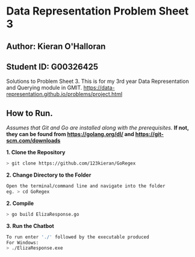 # Data Representation Problem Sheet 3

## Author: Kieran O'Halloran

## Student ID: G00326425

Solutions to Problem Sheet 3. This is for my 3rd year Data Representation and Querying module in GMIT. https://data-representation.github.io/problems/project.html

## How to Run.

*Assumes that Git and Go are installed along with the prerequisites.*
**If not, they can be found from https://golang.org/dl/ and https://git-scm.com/downloads**

**1. Clone the Repository**
```bash
> git clone https://github.com/123kieran/GoRegex
```
**2. Change Directory to the Folder**

```bash
Open the terminal/command line and navigate into the folder 
eg. > cd GoRegex
```

**2. Compile**

```bash
> go build ElizaResponse.go
```

**3. Run the Chatbot**

```bash
To run enter './' followed by the executable produced
For Windows:
> ./ElizaResponse.exe

